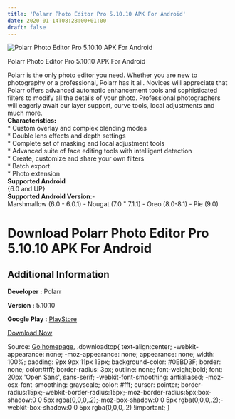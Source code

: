 ```yaml
---
title: 'Polarr Photo Editor Pro 5.10.10 APK For Android'
date: 2020-01-14T08:28:00+01:00
draft: false
---
```


![Polarr Photo Editor Pro 5.10.10 APK For Android](https://i0.wp.com/apkhome.net/wp-content/uploads/2020/01/Polarr-Photo-Editor-Pro-5.10.10.png "Polarr Photo Editor Pro 5.10.10 APK For Android")

  

Polarr Photo Editor Pro 5.10.10 APK For Android

Polarr is the only photo editor you need. Whether you are new to photography or a professional, Polarr has it all. Novices will appreciate that Polarr offers advanced automatic enhancement tools and sophisticated filters to modify all the details of your photo. Professional photographers will eagerly await our layer support, curve tools, local adjustments and much more.  
**Characteristics:**  
\* Custom overlay and complex blending modes  
\* Double lens effects and depth settings  
\* Complete set of masking and local adjustment tools  
\* Advanced suite of face editing tools with intelligent detection  
\* Create, customize and share your own filters  
\* Batch export  
\* Photo extension  
**Supported Android**  
{6.0 and UP}  
**Supported Android Version**:-  
Marshmallow (6.0 - 6.0.1) - Nougat (7.0 " 7.1.1) - Oreo (8.0-8.1) - Pie (9.0)

Download Polarr Photo Editor Pro 5.10.10 APK For Android
========================================================

Additional Information
----------------------

**Developer :** Polarr

**Version :** 5.10.10

**Google Play :** [PlayStore](https://play.google.com/store/apps/details?id=photo.editor.polarr)

  

[Download Now](https://store4app.co/post/polarr-photo-editor-pro-5-10-10-apk-for-android_1578986508)

  
Source: [Go homepage.](https://store4app.co/post/polarr-photo-editor-pro-5-10-10-apk-for-android_1578986508) .downloadtop{ text-align:center; -webkit-appearance: none; -moz-appearance: none; appearance: none; width: 100%; padding: 9px 9px 11px 13px; background-color: #0EBD3F; border: none; color:#fff; border-radius: 3px; outline: none; font-weight;bold; font: 20px 'Open Sans', sans-serif; -webkit-font-smoothing: antialiased; -moz-osx-font-smoothing: grayscale; color: #fff; cursor: pointer; border-radius:15px;-webkit-border-radius:15px;-moz-border-radius:5px;box-shadow:0 0 5px rgba(0,0,0,.2);-moz-box-shadow:0 0 5px rgba(0,0,0,.2);-webkit-box-shadow:0 0 5px rgba(0,0,0,.2) !important; }